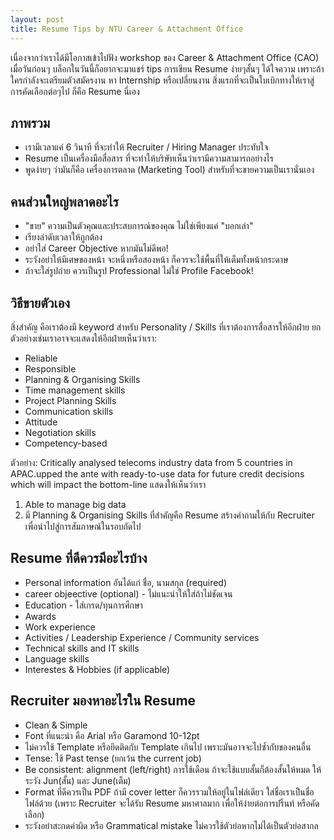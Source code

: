 ```yaml
---
layout: post
title: Resume Tips by NTU Career & Attachment Office
---
```


เนื่องจากว่าเราได้มีโอกาสเข้าไปฟัง workshop ของ Career & Attachment Office (CAO) เมื่อวันก่อนๆ บล็อกในวันนี้ก็อยากจะมาแชร์ tips การเขียน Resume ง่ายๆสั้นๆ ได้ใจความ เพราะถ้าใครกำลังจะเตรียมตัวสมัครงาน หา Internship หรือเปลี่ยนงาน สิ่งแรกที่จะเป็นใบเบิกทางให้เราสู่การคัดเลือกต่อๆไป ก็คือ Resume นี่เอง

ภาพรวม
------
- เรามีเวลาแค่ 6 วินาที ที่จะทำให้ Recruiter / Hiring Manager ประทับใจ
- Resume เป็นเครื่องมือสื่อสาร ที่จะทำให้บริษัทเห็นว่าเรามีความสามารถอย่างไร
- พูดง่ายๆ ว่ามันก็คือ เครื่องการตลาด (Marketing Tool) สำหรับที่จะขายความเป็นเรานั่นเอง

คนส่วนใหญ่พลาดอะไร
-----------------
- "ขาย" ความเป็นตัวคุณและประสบการณ์ของคุณ ไม่ใช่เพียงแค่ "บอกเล่า"
- เรียงลำดับเวลาให้ถูกต้อง
- อย่าใส่ Career Objective หากมันไม่ดีพอ!
- ระวังอย่าให้มีเศษของหน้า จะหนึ่งหรือสองหน้า ก็ควรจะใช้พื้นที่ให้เต็มทั้งหน้ากระดาษ
- ถ้าจะใส่รูปถ่าย ควรเป็นรูป Professional ไม่ใช่ Profile Facebook!

วิธีขายตัวเอง
-------------
สิ่งสำคัญ คือเราต้องมี keyword สำหรับ Personality / Skills ที่เราต้องการสื่อสารให้อีกฝ่าย ยกตัวอย่างเช่นเราอาจจะแสดงให้อีกฝ่ายเห็นว่าเรา:
- Reliable
- Responsible
- Planning & Organising Skills
- Time management skills
- Project Planning Skills
- Communication skills
- Attitude
- Negotiation skills
- Competency-based

ตัวอย่าง:
Critically analysed telecoms industry data from 5 countries in APAC.upped the ante with ready-to-use data for future credit decisions which will impact the bottom-line
แสดงให้เห็นว่าเรา
1. Able to manage big data
2. มี Planning & Organising Skills
ที่สำคัญคือ Resume สร้างคำถามให้กับ Recruiter เพื่อนำไปสู่การสัมภาษณ์ในรอบถัดไป

Resume ที่ดีควรมีอะไรบ้าง
------------------------
- Personal information อันได้แก่ ชื่อ, นามสกุล (required)
- career objeective (optional) - ไม่แนะนำให้ใส่ถ้าไม่ชัดเจน
- Education - ใส่เกรด/ทุนการศึกษา
- Awards
- Work experience
- Activities / Leadership Experience / Community services
- Technical skills and IT skills
- Language skills
- Interestes & Hobbies (if applicable)

Recruiter มองหาอะไรใน Resume
----------------------------
- Clean & Simple
- Font ที่แนะนำ คือ Arial หรือ Garamond 10-12pt
- ไม่ควรใช้ Template หรือยึดติดกับ Template เกินไป เพราะมันอาจจะไปซ้ำกับของคนอื่น
- Tense: ใช้ Past tense (ยกเว้น the current job)
- Be consistent: alignment (left/right) การใช้เดือน ถ้าจะใช้แบบสั้นก็ต้องสั้นให้หมด ให้ระวัง Jun(สั้น) และ June(เต็ม)
- Format ที่ดีควรเป็น PDF ถ้ามี cover letter ก็ควรรวมให้อยู่ในไฟล์เดียว ใส่ชื่อเราเป็นชื่อไฟล์ด้วย (เพราะ Recruiter จะได้รับ Resume มหาศาลมาก เพื่อให้ง่ายต่อการปริ้นท์ หรือคัดเลือก)
- ระวังอย่าสะกดคำผิด หรือ Grammatical mistake ไม่ควรใช้ตัวย่อหากไม่ได้เป็นตัวย่อสากล

